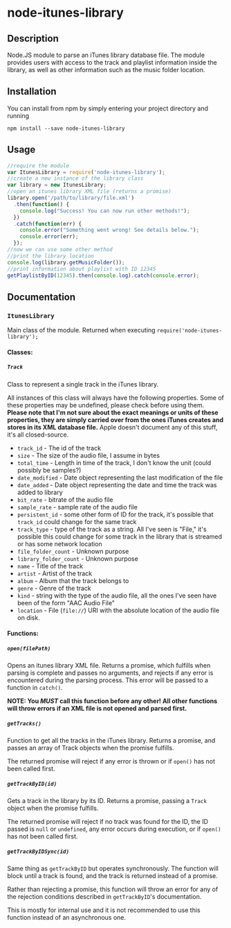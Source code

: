# node-itunes-library
## Description
Node.JS module to parse an iTunes library database file.
The module provides users with access to the track and playlist information inside the library, as well as other information such as the music folder location.

## Installation
You can install from npm by simply entering your project directory and running

`npm install --save node-itunes-library`

## Usage
```javascript
//require the module
var ItunesLibrary = require('node-itunes-library');
//create a new instance of the library class
var library = new ItunesLibrary;
//open an itunes library XML file (returns a promise)
library.open('/path/to/library/file.xml')
  .then(function() {
    console.log("Success! You can now run other methods!");
  })
  .catch(function(err) {
    console.error("Something went wrong! See details below.");
    console.error(err);
  });
//now we can use some other method
//print the library location
console.log(library.getMusicFolder());
//print information about playlist with ID 12345
getPlaylistByID(12345).then(console.log).catch(console.error);
```
## Documentation
### `ItunesLibrary`
Main class of the module. Returned when executing `require('node-itunes-library');`
#### Classes:
##### `Track`
Class to represent a single track in the iTunes library.

All instances of this class will always have the following properties. Some of these properties may be undefined, please check before using them. **Please note that I'm not sure about the exact meanings or units of these properties, they are simply carried over from the ones iTunes creates and stores in its XML database file.** Apple doesn't document any of this stuff, it's all closed-source.
- `track_id` - The id of the track
- `size` - The size of the audio file, I assume in bytes
- `total_time` - Length in time of the track, I don't know the unit (could possibly be samples?)
- `date_modified` - Date object representing the last modification of the file
- `date_added` - Date object representing the date and time the track was added to library
- `bit_rate` - bitrate of the audio file
- `sample_rate` - sample rate of the audio file
- `persistent_id` - some other form of ID for the track, it's possible that `track_id` could change for the same track
- `track_type` - type of the track as a string. All I've seen is "File," it's possible this could change for some track in the library that is streamed or has some network location
- `file_folder_count` - Unknown purpose
- `library_folder_count` - Unknown purpose
- `name` - Title of the track
- `artist` - Artist of the track
- `album` - Album that the track belongs to
- `genre` - Genre of the track
- `kind` - string with the type of the audio file, all the ones I've seen have been of the form "AAC Audio File"
- `location` - File (`file://`) URI with the absolute location of the audio file on disk.
#### Functions:
##### `open(filePath)`
Opens an itunes library XML file. Returns a promise, which fulfills when parsing is complete and passes no arguments, and rejects if any error is encountered during the parsing process. This error will be passed to a function in `catch()`.

**NOTE: You *MUST* call this function before any other! All other functions will throw errors if an XML file is not opened and parsed first.**

##### `getTracks()`
Function to get all the tracks in the iTunes library. Returns a promise, and passes an array of Track objects when the promise fulfills.

The returned promise will reject if any error is thrown or if `open()` has not been called first.

##### `getTrackByID(id)`
Gets a track in the library by its ID. Returns a promise, passing a `Track` object when the promise fulfills.

The returned promise will reject if no track was found for the ID, the ID passed is `null` or `undefined`, any error occurs during execution, or if `open()` has not been called first.

##### `getTrackByIDSync(id)`
Same thing as `getTrackByID` but operates synchronously. The function will block until a track is found, and the track is returned instead of a promise.

Rather than rejecting a promise, this function will throw an error for any of the rejection conditions described in `getTrackByID`'s documentation.

This is mostly for internal use and it is not recommended to use this function instead of an asynchronous one.
